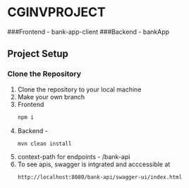 # CGINVPROJECT
###Frontend - bank-app-client
###Backend - bankApp

## Project Setup

### Clone the Repository 

1. Clone the repository to your local machine
2. Make your own branch
3. Frontend
   ```bash
   npm i
4. Backend -
   ```bash
   mvn clean install
5. context-path for endpoints - /bank-api
6. To see apis, swagger is intgrated and acccessible at
   ```bash
   http://localhost:8080/bank-api/swagger-ui/index.html
   
